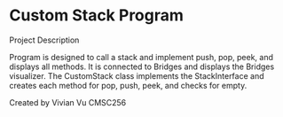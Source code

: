 # Custom Stack Program

Project Description

Program is designed to call a stack and implement push, pop, peek, and displays all methods. It is connected to Bridges and displays the Bridges visualizer. The CustomStack class implements the StackInterface<T> and creates each method for pop, push, peek, and checks for empty.
  
Created by Vivian Vu
CMSC256
